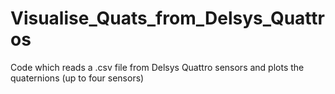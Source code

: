 # Visualise_Quats_from_Delsys_Quattros

Code which reads a .csv file from Delsys Quattro sensors and plots the quaternions (up to four sensors)
